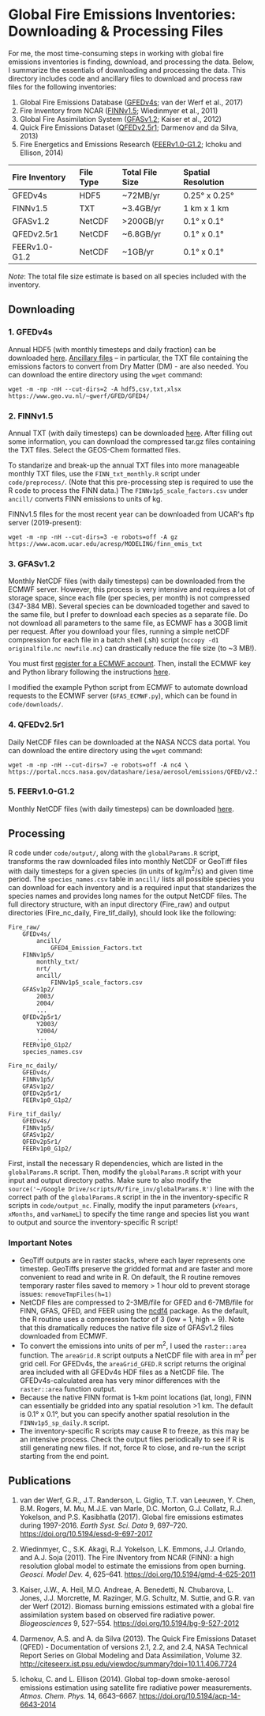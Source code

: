 # Global Fire Emissions Inventories: Downloading & Processing Files

For me, the most time-consuming steps in working with global fire emissions inventories is finding, download, and processing the data. Below, I summarize the essentials of downloading and processing the data. This directory includes code and ancillary files to download and process raw files for the following inventories:
1. Global Fire Emissions Database ([GFEDv4s](https://www.globalfiredata.org/); van der Werf et al., 2017)
2. Fire Inventory from NCAR ([FINNv1.5](http://bai.acom.ucar.edu/Data/fire); Wiedinmyer et al., 2011)
3. Global Fire Assimilation System ([GFASv1.2](http://gmes-atmosphere.eu/about/project_structure/input_data/d_fire/); Kaiser et al., 2012)
4. Quick Fire Emissions Dataset ([QFEDv2.5r1](https://gmao.gsfc.nasa.gov/research/science_snapshots/global_fire_emissions.php); Darmenov and da Silva, 2013)
5. Fire Energetics and Emissions Research ([FEERv1.0-G1.2](https://feer.gsfc.nasa.gov/data/emissions/); Ichoku and Ellison, 2014)

| Fire Inventory | File Type | Total File Size | Spatial Resolution |
| :--- | :--- | :--- | :--- |
| GFEDv4s | HDF5 | ~72MB/yr | 0.25° x 0.25°|
| FINNv1.5 | TXT | ~3.4GB/yr | 1 km x 1 km |
| GFASv1.2 | NetCDF | >200GB/yr | 0.1° x 0.1° |
| QFEDv2.5r1 | NetCDF | ~6.8GB/yr | 0.1° x 0.1° |
| FEERv1.0-G1.2 | NetCDF | ~1GB/yr | 0.1° x 0.1° |

*Note*: The total file size estimate is based on all species included with the inventory.

## Downloading
### 1. GFEDv4s
Annual HDF5 (with monthly timesteps and daily fraction) can be downloaded [here](https://www.geo.vu.nl/~gwerf/GFED/GFED4/). [Ancillary files](https://www.geo.vu.nl/~gwerf/GFED/GFED4/ancill) – in particular, the TXT file containing the emissions factors to convert from Dry Matter (DM) - are also needed. You can download the entire directory using the `wget` command:
```
wget -m -np -nH --cut-dirs=2 -A hdf5,csv,txt,xlsx https://www.geo.vu.nl/~gwerf/GFED/GFED4/
```

### 2. FINNv1.5
Annual TXT (with daily timesteps) can be downloaded [here](http://bai.acom.ucar.edu/Data/fire). After filling out some information, you can download the compressed tar.gz files containing the TXT files. Select the GEOS-Chem formatted files.

To standarize and break-up the annual TXT files into more manageable monthly TXT files, use the `FINN_txt_monthly.R` script under `code/preprocess/`. (Note that this pre-processing step is required to use the R code to process the FINN data.) The `FINNv1p5_scale_factors.csv` under `ancill/` converts FINN emissions to units of kg.

FINNv1.5 flles for the most recent year can be downloaded from UCAR's ftp server (2019-present):
```
wget -m -np -nH --cut-dirs=3 -e robots=off -A gz  https://www.acom.ucar.edu/acresp/MODELING/finn_emis_txt
```

### 3. GFASv1.2
Monthly NetCDF files (with daily timesteps) can be downloaded from the ECMWF server. However, this process is very intensive and requires a lot of storage space, since each file (per species, per month) is not compressed (347-384 MB). Several species can be downloaded together and saved to the same file, but I prefer to download each species as a separate file. Do not download all parameters to the same file, as ECMWF has a 30GB limit per request. After you download your files, running a simple netCDF compression for each file in a batch shell (.sh) script (`nccopy -d1 originalfile.nc newfile.nc`) can drastically reduce the file size (to \~3 MB!).

You must first [register for a ECMWF account](https://apps.ecmwf.int/registration/). Then, install the ECMWF key and Python library following the instructions [here](https://confluence.ecmwf.int//display/WEBAPI/Access+ECMWF+Public+Datasets#AccessECMWFPublicDatasets-key).

I modified the example Python script from ECMWF to automate download requests to the ECMWF server (`GFAS_ECMWF.py`), which can be found in `code/downloads/`.

### 4. QFEDv2.5r1
Daily NetCDF files can be downloaded at the NASA NCCS data portal. You can download the entire directory using the `wget` command:
```
wget -m -np -nH --cut-dirs=7 -e robots=off -A nc4 \
https://portal.nccs.nasa.gov/datashare/iesa/aerosol/emissions/QFED/v2.5r1/0.1/QFED/
```

### 5. FEERv1.0-G1.2
Monthly NetCDF files (with daily timesteps) can be downloaded [here](https://feer.gsfc.nasa.gov/data/emissions/).

## Processing
R code under `code/output/`, along with the `globalParams.R` script, transforms the raw downloaded files into monthly NetCDF or GeoTiff files with daily timesteps for a given species (in units of kg/m<sup>2</sup>/s) and given time period. The `species_names.csv` table in `ancill/` lists all possible species you can download for each inventory and is a required input that standarizes the species names and provides long names for the output NetCDF files. The full directory structure, with an input directory (Fire_raw) and output directories (Fire_nc_daily, Fire_tif_daily), should look like the following:

```
Fire_raw/
    GFEDv4s/
        ancill/
            GFED4_Emission_Factors.txt
    FINNv1p5/
        monthly_txt/
        nrt/
        ancill/
            FINNv1p5_scale_factors.csv
    GFASv1p2/
        2003/
        2004/
        ...
    QFEDv2p5r1/
        Y2003/
        Y2004/
        ...
    FEERv1p0_G1p2/
    species_names.csv
    
Fire_nc_daily/
    GFEDv4s/
    FINNv1p5/
    GFASv1p2/
    QFEDv2p5r1/
    FEERv1p0_G1p2/
    
Fire_tif_daily/
    GFEDv4s/
    FINNv1p5/
    GFASv1p2/
    QFEDv2p5r1/
    FEERv1p0_G1p2/
```

First, install the necessary R dependencies, which are listed in the `globalParams.R` script. Then, modify the `globalParams.R` script with your input and output directory paths. Make sure to also modify the `source('~/Google Drive/scripts/R/fire_inv/globalParams.R')` line with the correct path of the  `globalParams.R` script in the in the inventory-specific R scripts in `code/output_nc`. Finally, modify the input parameters (`xYears`, `xMonths`, and `varNameL`) to specify the time range and species list you want to output and source the inventory-specific R script!

### Important Notes
* GeoTiff outputs are in raster stacks, where each layer represents one timestep. GeoTiffs preserve the gridded format and are faster and more convenient to read and write in R. On default, the R routine removes temporary raster files saved to memory > 1 hour old to prevent storage issues: `removeTmpFiles(h=1)`
* NetCDF files are compressed to 2-3MB/file for GFED and 6-7MB/file for FINN, GFAS, QFED, and FEER using the [ncdf4](https://cran.r-project.org/web/packages/ncdf4/ncdf4.pdf) package. As the default, the R routine uses a compression factor of 3 (low = 1, high = 9). Note that this dramatically reduces the native file size of GFASv1.2 files downloaded from ECMWF.
* To convert the emissions into units of per m<sup>2</sup>, I used the `raster::area` function. The `areaGrid.R` script outputs a NetCDF file with area in m<sup>2</sup> per grid cell. For GFEDv4s, the `areaGrid_GFED.R` script returns the original area included with all GFEDv4s HDF files as a NetCDF file. The GFEDv4s-calculated area has very minor differences with the `raster::area` function output.
* Because the native FINN format is 1-km point locations (lat, long), FINN can essentially be gridded into any spatial resolution >1 km. The default is 0.1° x 0.1°, but you can specify another spatial resolution in the `FINNv1p5_sp_daily.R` script.
* The inventory-specific R scripts may cause R to freeze, as this may be an intensive process. Check the output files periodically to see if R is still generating new files. If not, force R to close, and re-run the script starting from the end point.

## Publications
1. van der Werf, G.R., J.T. Randerson, L. Giglio, T.T. van Leeuwen, Y. Chen, B.M. Rogers, M. Mu, M.J.E. van Marle, D.C. Morton, G.J. Collatz, R.J. Yokelson, and P.S. Kasibhatla (2017). Global fire emissions estimates during 1997-2016. *Earth Syst. Sci. Data* 9, 697–720. https://doi.org/10.5194/essd-9-697-2017

2. Wiedinmyer, C., S.K. Akagi, R.J. Yokelson, L.K. Emmons, J.J. Orlando, and A.J. Soja (2011). The Fire INventory from NCAR (FINN): a high resolution global model to estimate the emissions from open burning. *Geosci. Model Dev.* 4, 625–641. https://doi.org/10.5194/gmd-4-625-2011

3. Kaiser, J.W., A. Heil, M.O. Andreae, A. Benedetti, N. Chubarova,  L. Jones, J.J. Morcrette, M. Razinger, M.G. Schultz, M. Suttie, and G.R. van der Werf (2012). Biomass burning emissions estimated with a global fire assimilation system based on observed fire radiative power. *Biogeosciences* 9, 527–554. https://doi.org/10.5194/bg-9-527-2012

4. Darmenov, A.S. and A. da Silva (2013). The Quick Fire Emissions Dataset (QFED) - Documentation of versions 2.1, 2.2, and 2.4, NASA Technical Report Series on Global Modeling and Data Assimilation, Volume 32. http://citeseerx.ist.psu.edu/viewdoc/summary?doi=10.1.1.406.7724

5. Ichoku, C. and L. Ellison (2014). Global top-down smoke-aerosol emissions estimation using satellite fire radiative power measurements. *Atmos. Chem. Phys.* 14, 6643–6667. https://doi.org/10.5194/acp-14-6643-2014
